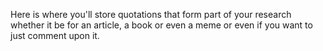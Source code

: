 Here is where you'll store quotations that form part of your research whether it be for an article, a book or even a meme or even if you want to just comment upon it.
